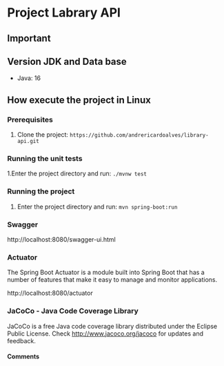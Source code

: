# Project Labrary API 

## Important



## Version JDK and Data base

- Java: 16


## How execute the project in Linux

### Prerequisites

1. Clone the project:
  ```https://github.com/andrericardoalves/library-api.git```

  
### Running the unit tests
1.Enter the project directory and run:
   ```./mvnw test```
    
### Running the project
1. Enter the project directory and run:
   ```mvn spring-boot:run```

### Swagger  
http://localhost:8080/swagger-ui.html

### Actuator 
The Spring Boot Actuator is a module built into Spring Boot that has a number of features that make it easy to manage and monitor applications.

http://localhost:8080/actuator

### JaCoCo - Java Code Coverage Library
JaCoCo is a free Java code coverage library distributed under the Eclipse Public License. Check http://www.jacoco.org/jacoco for updates and feedback.

#### Comments
